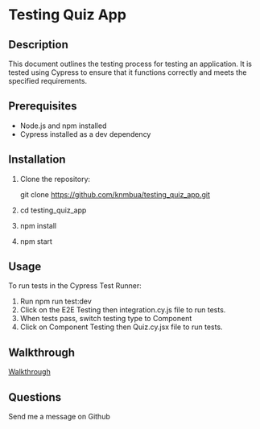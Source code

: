 # Testing Quiz App

## Description

This document outlines the testing process for testing an application.
It is tested using Cypress to ensure that it functions correctly and meets the specified requirements.

## Prerequisites

- Node.js and npm installed
- Cypress installed as a dev dependency

## Installation

1. Clone the repository:
   
   git clone https://github.com/knmbua/testing_quiz_app.git


2. cd testing_quiz_app
3. npm install
4. npm start

## Usage
To run tests in the Cypress Test Runner:
1. Run npm run test:dev
2. Click on the E2E Testing then integration.cy.js file to run tests.
3. When tests pass, switch testing type to Component
4. Click on Component Testing then Quiz.cy.jsx file to run tests.

## Walkthrough 
[Walkthrough](https://drive.google.com/file/d/1-JjfQpFvRa2t-ro14g0wal01dpsC-VbZ/view)

## Questions
Send me a message on Github



   
